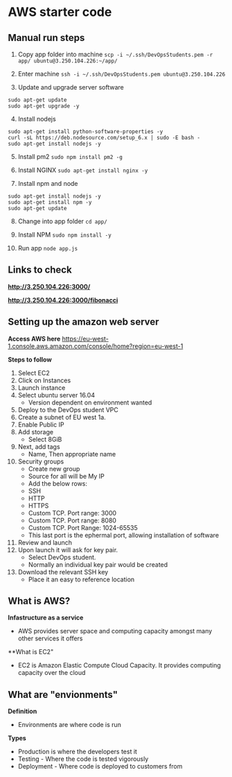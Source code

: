 # AWS starter code

## Manual run steps
1. Copy app folder into machine
```scp -i ~/.ssh/DevOpsStudents.pem -r app/ ubuntu@3.250.104.226:~/app/```

2. Enter machine
```ssh -i ~/.ssh/DevOpsStudents.pem ubuntu@3.250.104.226```

3. Update and upgrade server software
```
sudo apt-get update
sudo apt-get upgrade -y
```

4. Install nodejs
```
sudo apt-get install python-software-properties -y
curl -sL https://deb.nodesource.com/setup_6.x | sudo -E bash -
sudo apt-get install nodejs -y
``` 
5. Install pm2
```sudo npm install pm2 -g```

6. Install NGINX
```sudo apt-get install nginx -y```

7. Install npm and node
```
sudo apt-get install nodejs -y
sudo apt-get install npm -y
sudo apt-get update
```
8. Change into app folder
```cd app/```

9. Install NPM
```sudo npm install -y```

10. Run app
```node app.js```

## Links to check
**http://3.250.104.226:3000/**

**http://3.250.104.226:3000/fibonacci**


## Setting up the amazon web server
**Access AWS here**
https://eu-west-1.console.aws.amazon.com/console/home?region=eu-west-1

**Steps to follow**
1. Select EC2
2. Click on Instances
3. Launch instance
4. Select ubuntu server 16.04
	- Version dependent on environment wanted 
5. Deploy to the DevOps student VPC
6. Create a subnet of EU west 1a.
7. Enable Public IP
8. Add storage
	- Select 8GiB
9. Next, add tags
	- Name, Then appropriate name
10. Security groups
	- Create new group
	- Source for all will be My IP
	- Add the below rows:
	- SSH
	- HTTP
	- HTTPS
	- Custom TCP. Port range: 3000
	- Custom TCP. Port range: 8080
	- Custom TCP. Port Range: 1024-65535
	- This last port is the ephermal port, allowing installation of software
11. Review and launch
12. Upon launch it will ask for key pair. 
	- Select DevOps student. 
	- Normally an individual key pair would be created
13. Download the relevant SSH key
	- Place it an easy to reference location

## What is AWS?
**Infastructure as a service**
- AWS provides server space and computing capacity amongst many other services it offers

**What is EC2"
- EC2 is Amazon Elastic Compute Cloud Capacity. It provides computing capacity over the cloud

## What are "envionments"
**Definition**
- Environments are where code is run

**Types**
- Production is where the developers test it
- Testing - Where the code is tested vigorously
- Deployment - Where code is deployed to customers from
